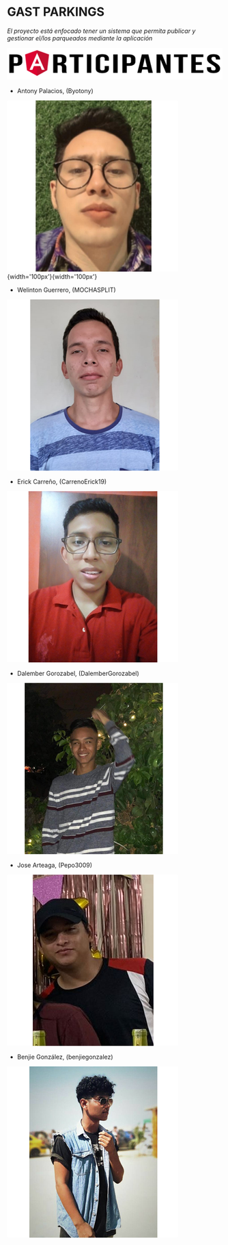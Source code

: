 # GAST PARKINGS

_El proyecto está enfocado tener  un sistema que permita publicar y gestionar el/los parqueados mediante la aplicación_

![Participantes](https://github.com/Byotony/logospng/blob/main/PNG/Participantes.png)

- Antony Palacios, (Byotony)

![Byonetta](https://github.com/Byotony/logospng/blob/main/PNG/Byonetta.png){width='100px'}{width='100px'}
- Welinton Guerrero, (MOCHASPLIT)

![Mocha](https://github.com/Byotony/logospng/blob/main/PNG/Guerrero.png)
- Erick Carreño, (CarrenoErick19)

![Rogger](https://github.com/Byotony/logospng/blob/main/PNG/Rogger.png)
- Dalember Gorozabel, (DalemberGorozabel)

![Dalember](https://github.com/Byotony/logospng/blob/main/PNG/DALEMBER.png)
- Jose Arteaga, (Pepo3009)

![Pepo](https://github.com/Byotony/logospng/blob/main/PNG/pepo.png)
- Benjie González, (benjiegonzalez)

![Benjie](https://github.com/Byotony/logospng/blob/main/PNG/Benjie.png)

